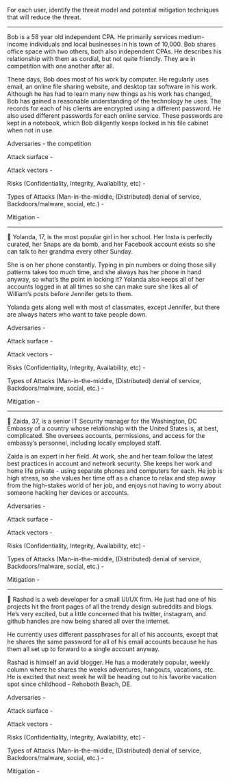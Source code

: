 For each user, identify the threat model and potential mitigation techniques that will reduce the threat.

---

Bob is a 58 year old independent CPA.  He primarily services medium-income individuals and local businesses in his town of 10,000.  Bob shares office space with two others, both also independent CPAs.  He describes his relationship with them as cordial, but not quite friendly.  They are in competition with one another after all.  

These days, Bob does most of his work by computer.  He regularly uses email, an online file sharing website, and desktop tax software in his work.  Although he has had to learn many new things as his work has changed, Bob has gained a reasonable understanding of the technology he uses.  The records for each of his clients are encrypted using a different password.  He also used different passwords for each online service.  These passwords are kept in a notebook, which Bob diligently keeps locked in his file cabinet when not in use.

Adversaries - the competition


Attack surface - 


Attack vectors -


Risks (Confidentiality, Integrity, Availability, etc) -


Types of Attacks (Man-in-the-middle, (Distributed) denial of service, Backdoors/malware, social, etc.) - 


Mitigation -

---

Yolanda, 17, is the most popular girl in her school.  Her Insta is perfectly curated, her Snaps are da bomb, and her Facebook account exists so she can talk to her grandma every other Sunday.  

She is on her phone constantly.  Typing in pin numbers or doing those silly patterns takes too much time, and she always has her phone in hand anyway, so what’s the point in locking it?  Yolanda also keeps all of her accounts logged in at all times so she can make sure she likes all of William’s posts before Jennifer gets to them.  

Yolanda gets along well with most of classmates, except Jennifer, but there are always haters who want to take people down.

Adversaries - 


Attack surface - 


Attack vectors -


Risks (Confidentiality, Integrity, Availability, etc) -


Types of Attacks (Man-in-the-middle, (Distributed) denial of service, Backdoors/malware, social, etc.) - 


Mitigation -

---

Zaida, 37, is a senior IT Security manager for the Washington, DC Embassy of a country whose relationship with the United States is, at best, complicated.  She oversees accounts, permissions, and access for the embassy’s personnel, including locally employed staff.  

Zaida is an expert in her field.  At work, she and her team follow the latest best practices in account and network security.  She keeps her work and home life private - using separate phones and computers for each.  He job is high stress, so she values her time off as a chance to relax and step away from the high-stakes world of her job, and enjoys not having to worry about someone hacking her devices or accounts.  

Adversaries - 


Attack surface - 


Attack vectors -


Risks (Confidentiality, Integrity, Availability, etc) -


Types of Attacks (Man-in-the-middle, (Distributed) denial of service, Backdoors/malware, social, etc.) - 


Mitigation -

---

Rashad is a web developer for a small UI/UX firm.  He just had one of his projects hit the front pages of all the trendy design subreddits and blogs.  He’s very excited, but a little concerned that his twitter, instagram, and github handles are now being shared all over the internet.  

He currently uses different passphrases for all of his accounts, except that he shares the same password for all of his email accounts because he has them all set up to forward to a single account anyway.  

Rashad is himself an avid blogger.  He has a moderately popular, weekly column where he shares the weeks adventures, hangouts, vacations, etc.  He is excited that next week he will be heading out to his favorite vacation spot since childhood - Rehoboth Beach, DE.

Adversaries - 


Attack surface - 


Attack vectors -


Risks (Confidentiality, Integrity, Availability, etc) -


Types of Attacks (Man-in-the-middle, (Distributed) denial of service, Backdoors/malware, social, etc.) - 


Mitigation -




